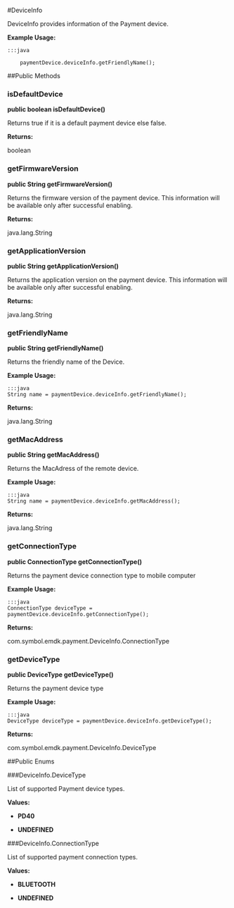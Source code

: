 #DeviceInfo

DeviceInfo provides information of the Payment device.



**Example Usage:**
	
	:::java	
	 	
	 	paymentDevice.deviceInfo.getFriendlyName();


##Public Methods

### isDefaultDevice

**public boolean isDefaultDevice()**

Returns true if it is a default payment device else false.

**Returns:**

boolean

### getFirmwareVersion

**public String getFirmwareVersion()**

Returns the firmware version of the payment device. This information will be available only after successful enabling.

**Returns:**

java.lang.String

### getApplicationVersion

**public String getApplicationVersion()**

Returns the application version on the payment device. This information will be available only after successful enabling.

**Returns:**

java.lang.String

### getFriendlyName

**public String getFriendlyName()**

Returns the friendly name of the Device.
 
 

**Example Usage:**
	
	:::java	
	String name = paymentDevice.deviceInfo.getFriendlyName();
	
	
	


**Returns:**

java.lang.String

### getMacAddress

**public String getMacAddress()**

Returns the MacAdress of the remote device.
 
 

**Example Usage:**
	
	:::java	
	String name = paymentDevice.deviceInfo.getMacAddress();
	
	
	


**Returns:**

java.lang.String

### getConnectionType

**public ConnectionType getConnectionType()**

Returns the payment device connection type to mobile computer
 
 

**Example Usage:**
	
	:::java	
	ConnectionType deviceType = paymentDevice.deviceInfo.getConnectionType();
	
	
	


**Returns:**

com.symbol.emdk.payment.DeviceInfo.ConnectionType

### getDeviceType

**public DeviceType getDeviceType()**

Returns the payment device type
 
 

**Example Usage:**
	
	:::java	
	DeviceType deviceType = paymentDevice.deviceInfo.getDeviceType();
	
	
	


**Returns:**

com.symbol.emdk.payment.DeviceInfo.DeviceType

##Public Enums

###DeviceInfo.DeviceType

List of supported Payment device types.

**Values:**

* **PD40**

* **UNDEFINED**

###DeviceInfo.ConnectionType

List of supported payment connection types.

**Values:**

* **BLUETOOTH**

* **UNDEFINED**

